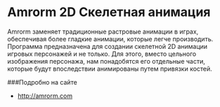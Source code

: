 Amrorm 2D Скелетная анимация
======

Amrorm заменяет традиционные растровые анимации в играх, обеспечивая более гладкие анимации, которые легче производить. Программа предназначена для создании скелетной 2D анимации игровых персонажей и не только. Для этого, вместо цельного изображения персонажа, нам понадобятся его отдельные части, которые будут впоследствии анимированы путем привязки костей.

###Подробно на сайте
*  http://amrorm.com
